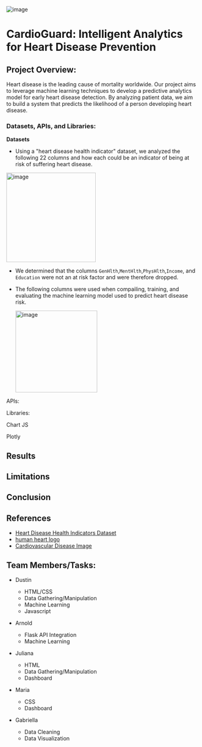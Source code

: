 ![image](https://github.com/Dustin-Sheets/Project_4/assets/137246036/9dd96652-0b77-4726-88de-647413c012f5)

# CardioGuard: Intelligent Analytics for Heart Disease Prevention

## Project Overview:
Heart disease is the leading cause of mortality worldwide. Our project aims to leverage machine learning techniques to develop a predictive analytics model for early heart disease detection. By analyzing patient data, we aim to build a system that predicts the likelihood of a person developing heart disease.

### Datasets, APIs, and Libraries:

**Datasets**
- Using a "heart disease health indicator" dataset, we analyzed the following 22 columns and how each could be an indicator of being at risk of suffering heart disease.
  
<img width="234" alt="image" src="https://github.com/Dustin-Sheets/Project_4/assets/136658866/cd98da8a-5272-4781-9373-b92584575bec">

- We determined that the columns `GenHlth`,`MentHlth`,`PhysHlth`,`Income`, and `Education` were not an at risk factor and were therefore dropped.
- The following columns were used when compailing, training, and evaluating the machine learning model used to predict heart disease risk.
  
  <img width="214" alt="image" src="https://github.com/Dustin-Sheets/Project_4/assets/136658866/d1516d4a-7386-4b80-b681-29601d7553c4">
  
  





APIs:

Libraries:

Chart JS

Plotly

## Results

## Limitations

## Conclusion

## References
- [Heart Disease Health Indicators Dataset](https://www.kaggle.com/datasets/alexteboul/heart-disease-health-indicators-dataset/data)
- [human heart logo](https://similarpng.com/realistic-human-heart-on-transparent-background-png/#getdownload)
- [Cardiovascular Disease Image](https://www.udmi.net/cardiovascular-disease-risk/)

## Team Members/Tasks:
- Dustin
  - HTML/CSS
  - Data Gathering/Manipulation
  - Machine Learning
  - Javascript

- Arnold
  - Flask API Integration
  - Machine Learning

- Juliana
  - HTML
  - Data Gathering/Manipulation
  - Dashboard
    
- Maria
  - CSS
  - Dashboard
  
- Gabriella
  - Data Cleaning
  - Data Visualization 
